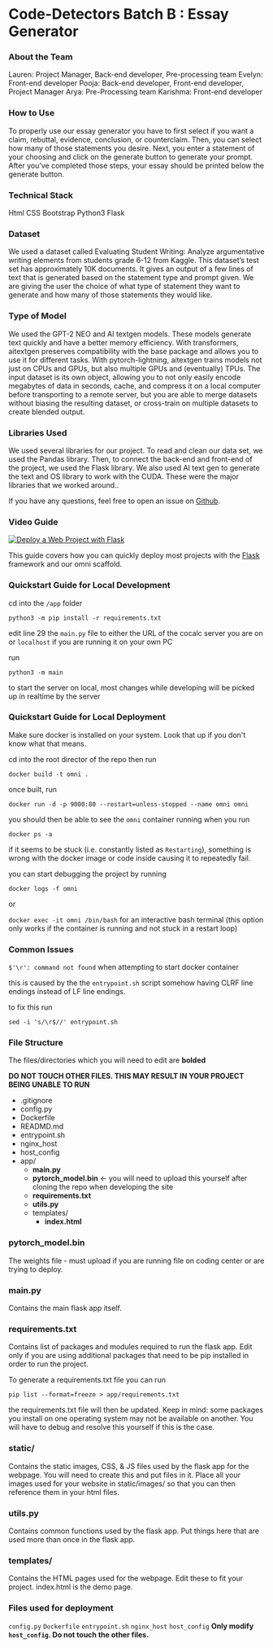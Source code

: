 # Code-Detectors Batch B : Essay Generator
### About the Team
Lauren:
Project Manager, Back-end developer, Pre-processing team
Evelyn: 
Front-end developer
Pooja: 
Back-end developer, Front-end developer, Project Manager
Arya:
Pre-Processing team
Karishma: 
Front-end developer

### How to Use
To properly use our essay generator you have to first select if you want a claim, rebuttal, evidence, conclusion, or counterclaim. Then, you can select how many of those statements you desire. Next, you enter a statement of your choosing and click on the generate button to generate your prompt. After you’ve completed those steps, your essay should be printed below the generate button. 

### Technical Stack
Html
CSS
Bootstrap
Python3
Flask

### Dataset
We used a dataset called Evaluating Student Writing: Analyze argumentative writing elements from students grade 6-12 from Kaggle. This dataset’s test set has approximately 10K documents. It gives an output of a few lines of text that is generated based on the statement type and prompt given. We are giving the user the choice of what type of statement they want to generate and how many of those statements they would like.  

### Type of Model
We used the GPT-2 NEO and AI textgen models. These models generate text quickly and have a  better memory efficiency. With transformers, aitextgen preserves compatibility with the base package and allows you to use it for different tasks. With pytorch-lightning, aitextgen trains models not just on CPUs and GPUs, but also multiple GPUs and (eventually) TPUs. The input dataset is its own object, allowing you to not only easily encode megabytes of data in seconds, cache, and compress it on a local computer before transporting to a remote server, but you are able to merge datasets without biasing the resulting dataset, or cross-train on multiple datasets to create blended output.

### Libraries Used
We used several libraries for our project. To read and clean our data set, we used the Pandas library. Then, to connect the back-end and front-end of the project, we used the Flask library. We also used AI text gen to generate the text and OS library to work with the CUDA. These were the major libraries that we worked around.. 

If you have any questions, feel free to open an issue on [Github](https://github.com/organization-x/omni/issues).

### Video Guide
[![Deploy a Web Project with Flask](https://img.youtube.com/vi/JUb-PpejA7w/0.jpg)](https://youtu.be/JUb-PpejA7w "Deploy a Web Project with Flask")

This guide covers how you can quickly deploy most projects with the [Flask](https://flask.palletsprojects.com/) framework and our omni scaffold.

### Quickstart Guide for Local Development

cd into the `/app` folder

`python3 -m pip install -r requirements.txt`

edit line 29 the `main.py` file to either the URL of the cocalc server you are on or `localhost` if you are running it on your own PC

run
 
 `python3 -m main`

to start the server on local, most changes while developing will be picked up in realtime by the server

### Quickstart Guide for Local Deployment

Make sure docker is installed on your system. Look that up if you don't know what that means.

cd into the root director of the repo then run 

`docker build -t omni .`

once built, run

`docker run -d -p 9000:80 --restart=unless-stopped --name omni omni`

you should then be able to see the `omni` container running when you run 

`docker ps -a`

if it seems to be stuck (i.e. constantly listed as `Restarting`), something is wrong with the docker image or code inside causing it to repeatedly fail.

you can start debugging the project by running 

`docker logs -f omni` 

or

`docker exec -it omni /bin/bash` for an interactive bash terminal (this option only works if the container is running and not stuck in a restart loop)

### Common Issues

`$'\r': command not found` when attempting to start docker container

this is caused by the the `entrypoint.sh` script somehow having CLRF line endings instead of LF line endings.

to fix this run

`sed -i 's/\r$//' entrypoint.sh`

### File Structure
The files/directories which you will need to edit are **bolded**

**DO NOT TOUCH OTHER FILES. THIS MAY RESULT IN YOUR PROJECT BEING UNABLE TO RUN**

- .gitignore
- config.py
- Dockerfile
- READMD.md
- entrypoint.sh
- nginx_host
- host_config
- app/
     - **main.py**
     - **pytorch_model.bin** <- you will need to upload this yourself after cloning the repo when developing the site
     - **requirements.txt**
     - **utils.py**
     - templates/
          - **index.html**
### pytorch_model.bin ###
The weights file - must upload if you are running file on coding center or are trying to deploy.
### main.py ###
Contains the main flask app itself.
### requirements.txt ###
Contains list of packages and modules required to run the flask app. Edit only if you are using additional packages that need to be pip installed in order to run the project.

To generate a requirements.txt file you can run

`pip list --format=freeze > app/requirements.txt`

the requirements.txt file will then be updated. Keep in mind: some packages you install on one operating system may not be available on another. You will have to debug and resolve this yourself if this is the case.
### static/ ###
Contains the static images, CSS, & JS files used by the flask app for the webpage. You will need to create this and put files in it. Place all your images used for your website in static/images/ so that you can then reference them in your html files.
### utils.py ###
Contains common functions used by the flask app. Put things here that are used more than once in the flask app.
### templates/ ###
Contains the HTML pages used for the webpage. Edit these to fit your project. index.html is the demo page.
### Files used for deployment ###
`config.py`
`Dockerfile`
`entrypoint.sh`
`nginx_host`
`host_config`
**Only modify `host_config`. Do not touch the other files.**
